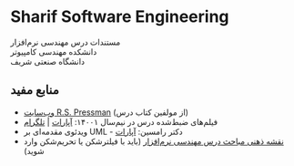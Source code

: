 # Sharif Software Engineering
مستندات درس مهندسی نرم‌افزار\
دانشکده مهندسی کامپیوتر\
دانشگاه صنعتی شریف

## منابع مفید
- [وب‌سایت R.S. Pressman](http://www.rspa.com/) (از مولفین کتاب درس)
- فیلم‌های ضبط‌شده درس در نیم‌سال ۱۴۰۰۱: [آپارات](https://www.aparat.com/v/Y9X4M) | [تلگرام](https://t.me/SE_Rivadeh)
- ویدئوی مقدمه‌ای بر UML - دکتر رامسین: [آپارات](https://aparat.com/v/k42xO)
- [نقشه ذهنی مباحث درس مهندسی نرم‌افزار](https://miro.com/app/board/uXjVNNeNjlw=/?share_link_id=884603052370) (باید با فیلترشکن یا تحریم‌شکن وارد شوید)